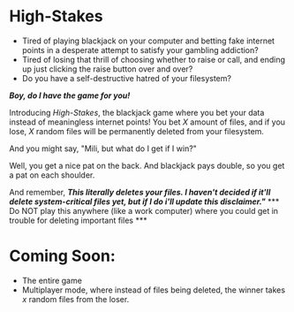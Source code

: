 # High-Stakes
- Tired of playing blackjack on your computer and betting fake internet points in a desperate attempt to satisfy your gambling addiction?
- Tired of losing that thrill of choosing whether to raise or call, and ending up just clicking the raise button over and over?
- Do you have a self-destructive hatred of your filesystem?

***Boy, do I have the game for you!***

Introducing *High-Stakes*, the blackjack game where you bet your data instead of meaningless internet points! 
You bet *X* amount of files, and if you lose, *X* random files will be permanently deleted from your filesystem.

And you might say, "Mili, but what do I get if I win?"

Well, you get a nice pat on the back. And blackjack pays double, so you get a pat on each shoulder.


And remember, 
***This literally deletes your files. I haven't decided if it'll delete system-critical files yet, but if I do i'll update this disclaimer."***
*** Do NOT play this anywhere (like a work computer) where you could get in trouble for deleting important files ***


# Coming Soon:
- The entire game
- Multiplayer mode, where instead of files being deleted, the winner takes *x* random files from the loser.
